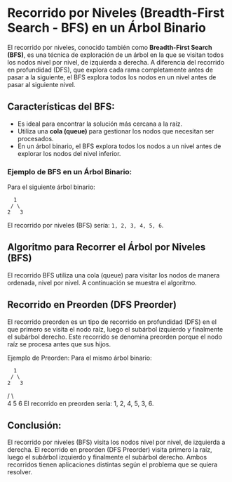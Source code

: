 # Recorrido por Niveles (Breadth-First Search - BFS) en un Árbol Binario

El recorrido por niveles, conocido también como **Breadth-First Search (BFS)**, es una técnica de exploración de un árbol en la que se visitan todos los nodos nivel por nivel, de izquierda a derecha. A diferencia del recorrido en profundidad (DFS), que explora cada rama completamente antes de pasar a la siguiente, el BFS explora todos los nodos en un nivel antes de pasar al siguiente nivel.

## Características del BFS:
- Es ideal para encontrar la solución más cercana a la raíz.
- Utiliza una **cola (queue)** para gestionar los nodos que necesitan ser procesados.
- En un árbol binario, el BFS explora todos los nodos a un nivel antes de explorar los nodos del nivel inferior.

### Ejemplo de BFS en un Árbol Binario:

Para el siguiente árbol binario:

      1
     / \
    2   3

El recorrido por niveles (BFS) sería: `1, 2, 3, 4, 5, 6`.

## Algoritmo para Recorrer el Árbol por Niveles (BFS)

El recorrido BFS utiliza una cola (queue) para visitar los nodos de manera ordenada, nivel por nivel. A continuación se muestra el algoritmo.

## Recorrido en Preorden (DFS Preorder)
El recorrido preorden es un tipo de recorrido en profundidad (DFS) en el que primero se visita el nodo raíz, luego el subárbol izquierdo y finalmente el subárbol derecho. Este recorrido se denomina preorden porque el nodo raíz se procesa antes que sus hijos.

Ejemplo de Preorden:
Para el mismo árbol binario:

      1
     / \
    2   3
   / \   \
  4   5   6
El recorrido en preorden sería: 1, 2, 4, 5, 3, 6.

## Conclusión:
El recorrido por niveles (BFS) visita los nodos nivel por nivel, de izquierda a derecha.
El recorrido en preorden (DFS Preorder) visita primero la raíz, luego el subárbol izquierdo y finalmente el subárbol derecho.
Ambos recorridos tienen aplicaciones distintas según el problema que se quiera resolver.